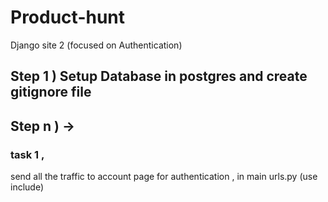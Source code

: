 # Product-hunt

Django site 2 (focused on Authentication)

## Step 1 ) Setup Database in postgres and create gitignore file

## Step n ) ->

### task 1 ,

send all the traffic to account page for authentication , in main urls.py (use include)
